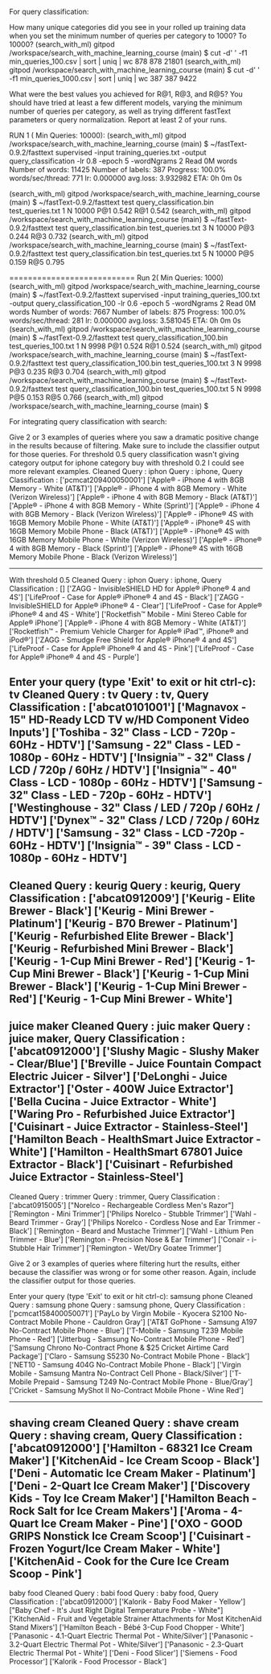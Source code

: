 For query classification:

How many unique categories did you see in your rolled up training data when you set the minimum number of queries per category to 1000? To 10000?
(search_with_ml) gitpod /workspace/search_with_machine_learning_course (main) $ cut -d' ' -f1 min_queries_100.csv | sort | uniq | wc
    878     878   21801
(search_with_ml) gitpod /workspace/search_with_machine_learning_course (main) $ cut -d' ' -f1 min_queries_1000.csv | sort | uniq | wc
    387     387    9422

What were the best values you achieved for R@1, R@3, and R@5? You should have tried at least a few different models, varying the minimum number of queries per category, as well as trying different fastText parameters or query normalization. Report at least 2 of your runs.

RUN 1 ( Min Queries: 10000):
(search_with_ml) gitpod /workspace/search_with_machine_learning_course (main) $ ~/fastText-0.9.2/fasttext supervised -input training_queries.txt -output query_classification -lr 0.8 -epoch 5 -wordNgrams 2
Read 0M words
Number of words:  11425
Number of labels: 387
Progress: 100.0% words/sec/thread:     771 lr:  0.000000 avg.loss:  3.932982 ETA:   0h 0m 0s

(search_with_ml) gitpod /workspace/search_with_machine_learning_course (main) $ ~/fastText-0.9.2/fasttext test query_classification.bin test_queries.txt 1
N       10000
P@1     0.542
R@1     0.542
(search_with_ml) gitpod /workspace/search_with_machine_learning_course (main) $ ~/fastText-0.9.2/fasttext test query_classification.bin test_queries.txt 3
N       10000
P@3     0.244
R@3     0.732
(search_with_ml) gitpod /workspace/search_with_machine_learning_course (main) $ ~/fastText-0.9.2/fasttext test query_classification.bin test_queries.txt 5
N       10000
P@5     0.159
R@5     0.795

===========================
Run 2( Min Queries: 1000)
(search_with_ml) gitpod /workspace/search_with_machine_learning_course (main) $ ~/fastText-0.9.2/fasttext supervised -input training_queries_100.txt -output query_classification_100 -lr 0.6 -epoch 5 -wordNgrams 2
Read 0M words
Number of words:  7667
Number of labels: 875
Progress: 100.0% words/sec/thread:     281 lr:  0.000000 avg.loss:  3.581045 ETA:   0h 0m 0s
(search_with_ml) gitpod /workspace/search_with_machine_learning_course (main) $ ~/fastText-0.9.2/fasttext test query_classification_100.bin test_queries_100.txt 1
N       9998
P@1     0.524
R@1     0.524
(search_with_ml) gitpod /workspace/search_with_machine_learning_course (main) $ ~/fastText-0.9.2/fasttext test query_classification_100.bin test_queries_100.txt 3
N       9998
P@3     0.235
R@3     0.704
(search_with_ml) gitpod /workspace/search_with_machine_learning_course (main) $ ~/fastText-0.9.2/fasttext test query_classification_100.bin test_queries_100.txt 5
N       9998
P@5     0.153
R@5     0.766
(search_with_ml) gitpod /workspace/search_with_machine_learning_course (main) $

For integrating query classification with search:

Give 2 or 3 examples of queries where you saw a dramatic positive change in the results because of filtering. Make sure to include the classifier output for those queries.
For threshold 0.5 query classification wasn't giving category output for iphone category buy with threshold 0.2 I could see more relevant examples.
Cleaned Query :  iphon
Query : iphone, Query Classification : ['pcmcat209400050001']
['Apple® - iPhone 4 with 8GB Memory - White (AT&T)']
['Apple® - iPhone 4 with 8GB Memory - White (Verizon Wireless)']
['Apple® - iPhone 4 with 8GB Memory - Black (AT&T)']
['Apple® - iPhone 4 with 8GB Memory - White (Sprint)']
['Apple® - iPhone 4 with 8GB Memory - Black (Verizon Wireless)']
['Apple® - iPhone® 4S with 16GB Memory Mobile Phone - White (AT&T)']
['Apple® - iPhone® 4S with 16GB Memory Mobile Phone - Black (AT&T)']
['Apple® - iPhone® 4S with 16GB Memory Mobile Phone - White (Verizon Wireless)']
['Apple® - iPhone® 4 with 8GB Memory - Black (Sprint)']
['Apple® - iPhone® 4S with 16GB Memory Mobile Phone - Black (Verizon Wireless)']

---
With threshold 0.5
Cleaned Query :  iphon
Query : iphone, Query Classification : []
['ZAGG - InvisibleSHIELD HD for Apple® iPhone® 4 and 4S']
['LifeProof - Case for Apple® iPhone® 4 and 4S - Black']
['ZAGG - InvisibleSHIELD for Apple® iPhone® 4 - Clear']
['LifeProof - Case for Apple® iPhone® 4 and 4S - White']
['Rocketfish™ Mobile - Mini Stereo Cable for Apple® iPhone']
['Apple® - iPhone 4 with 8GB Memory - White (AT&T)']
['Rocketfish™ - Premium Vehicle Charger for Apple® iPad™, iPhone® and iPod®']
['ZAGG - Smudge Free Shield for Apple® iPhone® 4 and 4S']
['LifeProof - Case for Apple® iPhone® 4 and 4S - Pink']
['LifeProof - Case for Apple® iPhone® 4 and 4S - Purple']

Enter your query (type 'Exit' to exit or hit ctrl-c):
tv
Cleaned Query :  tv
Query : tv, Query Classification : ['abcat0101001']
['Magnavox - 15" HD-Ready LCD TV w/HD Component Video Inputs']
['Toshiba - 32" Class - LCD - 720p - 60Hz - HDTV']
['Samsung - 22" Class - LED - 1080p - 60Hz - HDTV']
['Insignia™ - 32" Class / LCD / 720p / 60Hz / HDTV']
['Insignia™ - 40" Class - LCD - 1080p - 60Hz - HDTV']
['Samsung - 32" Class - LED - 720p - 60Hz - HDTV']
['Westinghouse - 32" Class / LED / 720p / 60Hz / HDTV']
['Dynex™ - 32" Class / LCD / 720p / 60Hz / HDTV']
['Samsung - 32" Class - LCD -720p - 60Hz - HDTV']
['Insignia™ - 39" Class - LCD - 1080p - 60Hz - HDTV']
---------------------------------------------------
Cleaned Query :  keurig
Query : keurig, Query Classification : ['abcat0912009']
['Keurig - Elite Brewer - Black']
['Keurig - Mini Brewer - Platinum']
['Keurig - B70 Brewer - Platinum']
['Keurig - Refurbished Elite Brewer - Black']
['Keurig - Refurbished Mini Brewer - Black']
['Keurig - 1-Cup Mini Brewer - Red']
['Keurig - 1-Cup Mini Brewer - Black']
['Keurig - 1-Cup Mini Brewer - Black']
['Keurig - 1-Cup Mini Brewer - Red']
['Keurig - 1-Cup Mini Brewer - White']
------------------------------------------
juice maker
Cleaned Query :  juic maker
Query : juice maker, Query Classification : ['abcat0912000']
['Slushy Magic - Slushy Maker - Clear/Blue']
['Breville - Juice Fountain Compact Electric Juicer - Silver']
['DeLonghi - Juice Extractor']
['Oster - 400W Juice Extractor']
['Bella Cucina - Juice Extractor - White']
['Waring Pro - Refurbished Juice Extractor']
['Cuisinart - Juice Extractor - Stainless-Steel']
['Hamilton Beach - HealthSmart Juice Extractor - White']
['Hamilton - HealthSmart 67801 Juice Extractor - Black']
['Cuisinart - Refurbished Juice Extractor - Stainless-Steel']
-----------------------------------

Cleaned Query :  trimmer
Query : trimmer, Query Classification : ['abcat0915005']
["Norelco - Rechargeable Cordless Men's Razor"]
['Remington - Mini Trimmer']
['Philips Norelco - Stubble Trimmer']
['Wahl - Beard Trimmer - Gray']
['Philips Norelco - Cordless Nose and Ear Trimmer - Black']
['Remington - Beard and Mustache Trimmer']
['Wahl - Lithium Pen Trimmer - Blue']
['Remington - Precision Nose & Ear Trimmer']
['Conair - i-Stubble Hair Trimmer']
['Remington - Wet/Dry Goatee Trimmer']

Give 2 or 3 examples of queries where filtering hurt the results, either because the classifier was wrong or for some other reason. Again, include the classifier output for those queries.


Enter your query (type 'Exit' to exit or hit ctrl-c):
samsung phone
Cleaned Query :  samsung phone
Query : samsung phone, Query Classification : ['pcmcat158400050071']
['PayLo by Virgin Mobile - Kyocera S2100 No-Contract Mobile Phone - Cauldron Gray']
['AT&T GoPhone - Samsung A197 No-Contract Mobile Phone - Blue']
['T-Mobile - Samsung T239 Mobile Phone - Red']
['Jitterbug - Samsung No-Contract Mobile Phone - Red']
['Samsung Chrono No-Contract Phone & $25 Cricket Airtime Card Package']
['Claro - Samsung S5230 No-Contract Mobile Phone - Black']
['NET10 - Samsung 404G No-Contract Mobile Phone - Black']
['Virgin Mobile - Samsung Mantra No-Contract Cell Phone - Black/Silver']
['T-Mobile Prepaid - Samsung T249 No-Contract Mobile Phone - Blue/Gray']
['Cricket - Samsung MyShot II No-Contract Mobile Phone - Wine Red']


----------------------------
shaving cream
Cleaned Query :  shave cream
Query : shaving cream, Query Classification : ['abcat0912000']
['Hamilton - 68321 Ice Cream Maker']
['KitchenAid - Ice Cream Scoop - Black']
['Deni - Automatic Ice Cream Maker - Platinum']
['Deni - 2-Quart Ice Cream Maker']
['Discovery Kids - Toy Ice Cream Maker']
['Hamilton Beach - Rock Salt for Ice Cream Makers']
['Aroma - 4-Quart Ice Cream Maker - Pine']
['OXO - GOOD GRIPS Nonstick Ice Cream Scoop']
['Cuisinart - Frozen Yogurt/Ice Cream Maker - White']
['KitchenAid - Cook for the Cure Ice Cream Scoop - Pink']
-------------------------------

baby food
Cleaned Query :  babi food
Query : baby food, Query Classification : ['abcat0912000']
['Kalorik - Baby Food Maker - Yellow']
["Baby Chef - It's Just Right Digital Temperature Probe - White"]
['KitchenAid - Fruit and Vegetable Strainer Attachments for Most KitchenAid Stand Mixers']
['Hamilton Beach - Bébé 3-Cup Food Chopper - White']
['Panasonic - 4.1-Quart Electric Thermal Pot - White/Silver']
['Panasonic - 3.2-Quart Electric Thermal Pot - White/Silver']
['Panasonic - 2.3-Quart Electric Thermal Pot - White']
['Deni - Food Slicer']
['Siemens - Food Processor']
['Kalorik - Food Processor - Black']
